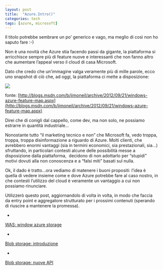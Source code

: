 ```yaml
---
layout: post
title:  "Azure.Intro()"
categories: tech
tags: [azure, microsoft]
---
```



Il titolo potrebbe sembrare un po&#8217; generico e vago, ma meglio di così non ho saputo fare :-)

Non è una novità che Azure stia facendo passi da gigante, la piattaforma si arricchisce sempre più di feature nuove e interessanti che non fanno altro che aumentare l&#8217;appeal verso il cloud di casa Microsoft.

Dato che credo che un&#8217;immagine valga veramente più di mille parole, ecco uno snapshot di ciò che, ad oggi, la piattaforma ci mette a disposizione:

![](http://melkio.codiceplastico.com/images/uploads/2012/10/Windows-Azure-300x162.png)

fonte: [http://blogs.msdn.com/b/jimoneil/archive/2012/09/21/windows-azure-feature-map.aspx](http://blogs.msdn.com/b/jimoneil/archive/2012/09/21/windows-azure-feature-map.aspx)

Direi che di conigli dal cappello, come dev, ma non solo, ne possiamo estrarre in quantità industriale&#8230;

Nonostante tutto &#8220;il marketing tecnico e non&#8221; che Microsoft fa, vedo troppa, troppa, troppa disinformazione a riguardo di Azure. Molti clienti, che avrebbero enormi vantaggi (sia in termini economici, sia prestazionali, sia&#8230;) sfruttando, in particolari contesti alcune delle possibilità messe a disposizione dalla piattaforma,  decidono di non adottarlo per &#8220;stupidi&#8221; motivi dovuti alla non conoscenza e a &#8220;falsi miti&#8221; basati sul nulla.

Ok, il dado è tratto&#8230;ora vediamo di matenere i buoni propositi: l&#8217;idea è quella di vedere insieme come e dove Azure potrebbe fare al caso nostro, in che contesti l&#8217;utilizzo del cloud è veramente un vantaggio a cui non possiamo rinunciare.

Utilizzerò questo post, aggiornandolo di volta in volta, in modo che faccia da entry point e aggregatore strutturato per i prossimi contenuti (sperando di riuscire a mantenere la promessa).

- 
[WAS: window azure storage](http://blog.codiceplastico.com/melkio/index.php/2012/10/18/was-windows-azure-storage/)

- 
[Blob storage: introduzione](http://blog.codiceplastico.com/melkio/index.php/2012/10/22/blob-storage-introduzione/)

- 
[Blob storage: nuove API](http://blog.codiceplastico.com/melkio/index.php/2012/11/02/blog-storage-nuove-api/)



